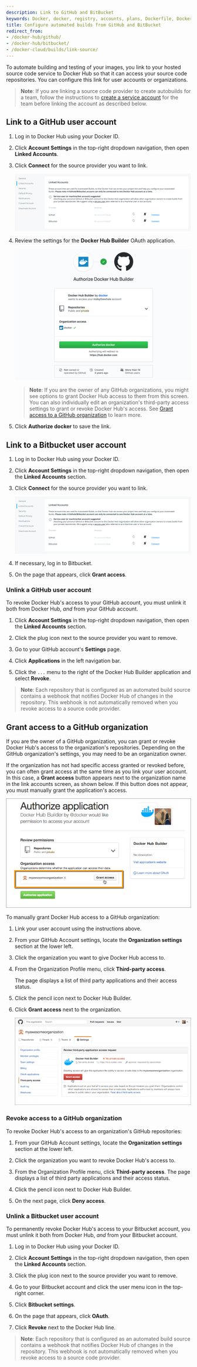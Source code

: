 ```yaml
---
description: Link to GitHub and BitBucket
keywords: Docker, docker, registry, accounts, plans, Dockerfile, Docker Hub, trusted, builds, trusted builds, automated builds, GitHub
title: Configure automated builds from GitHub and BitBucket
redirect_from:
- /docker-hub/github/
- /docker-hub/bitbucket/
- /docker-cloud/builds/link-source/
---
```


To automate building and testing of your images, you link to your hosted source
code service to Docker Hub so that it can access your source code
repositories. You can configure this link for user accounts or
organizations.


> **Note**: If you are linking a source code provider to create autobuilds for a team, follow the instructions to [create a service account](/docker-hub/builds.md#service-users-for-team-autobuilds) for the team before linking the account as described below.

## Link to a GitHub user account

1. Log in to Docker Hub using your Docker ID.

2. Click **Account Settings** in the top-right dropdown navigation, then open **Linked Accounts**.

3. Click **Connect** for the source provider you want to link.

    ![Linking source providers](images/linked-accounts.png)

4. Review the settings for the **Docker Hub Builder** OAuth application.

    ![Granting access to GitHub account](images/authorize-builder.png)

    >**Note**: If you are the owner of any GitHub organizations, you might see
    options to grant Docker Hub access to them from this screen. You can also
    individually edit an organization's third-party access settings to grant or
    revoke Docker Hub's access. See [Grant access to a GitHub
    organization](link-source.md#grant-access-to-a-github-organization) to
    learn more.

5. Click **Authorize docker** to save the link.

## Link to a Bitbucket user account

1. Log in to Docker Hub using your Docker ID.

2. Click **Account Settings** in the top-right dropdown navigation, then open
the **Linked Accounts** section.

3. Click **Connect** for the source provider you want to link.

    ![Linking Bitbucket](images/linked-accounts.png)

4. If necessary, log in to Bitbucket.

5. On the page that appears, click **Grant access**.

### Unlink a GitHub user account

To revoke Docker Hub's access to your GitHub account, you must unlink it both
from Docker Hub, *and* from your GitHub account.

1. Click **Account Settings** in the top-right dropdown navigation, then open
the **Linked Accounts** section.

2. Click the plug icon next to the source provider you want to remove.

3. Go to your GitHub account's **Settings** page.

4. Click **Applications** in the left navigation bar.

5. Click the `...` menu to the right of the Docker Hub Builder application and select **Revoke**.

> **Note**: Each repository that is configured as an automated build source
contains a webhook that notifies Docker Hub of changes in the repository.
This webhook is not automatically removed when you revoke access to a source
code provider.

## Grant access to a GitHub organization

If you are the owner of a GitHub organization, you can grant or revoke Docker
Hub's access to the organization's repositories. Depending on the GitHub
organization's settings, you may need to be an organization owner.

If the organization has not had specific access granted or revoked before, you
can often grant access at the same time as you link your user account. In this
case, a **Grant access** button appears next to the organization name in the
link accounts screen, as shown below.  If this button does not appear, you must
manually grant the application's access.

![Granting access to GitHub organization](images/link-source-github-org-lite.png)

To manually grant Docker Hub access to a GitHub organization:

1. Link your user account using the instructions above.

2. From your GitHub Account settings, locate the **Organization settings**
section at the lower left.

3. Click the organization you want to give Docker Hub access to.

4. From the Organization Profile menu, click **Third-party access**.

    The page displays a list of third party applications and their access
    status.

5. Click the pencil icon next to Docker Hub Builder.

6. Click **Grant access** next to the organization.

    ![Granting access to GitHub organization manually](images/link-source-github-org.png)


### Revoke access to a GitHub organization

To revoke Docker Hub's access to an organization's GitHub repositories:

1. From your GitHub Account settings, locate the **Organization settings** section at the lower left.

2. Click the organization you want to revoke Docker Hub's access to.

3. From the Organization Profile menu, click **Third-party access**.
    The page displays a list of third party applications and their access status.

4. Click the pencil icon next to Docker Hub Builder.

5. On the next page, click **Deny access**.


### Unlink a Bitbucket user account

To permanently revoke Docker Hub's access to your Bitbucket account, you must
unlink it both from Docker Hub, *and* from your Bitbucket account.

1. Log in to Docker Hub using your Docker ID.

2. Click **Account Settings** in the top-right dropdown navigation, then open
the **Linked Accounts** section.

3. Click the plug icon next to the source provider you want to remove.

4. Go to your Bitbucket account and click the user menu icon in the top-right corner.

5. Click **Bitbucket settings**.

6. On the page that appears, click **OAuth**.

7. Click **Revoke** next to the Docker Hub line.

> **Note**: Each repository that is configured as an automated build source
contains a webhook that notifies Docker Hub of changes in the repository. This
webhook is not automatically removed when you revoke access to a source code
provider.

